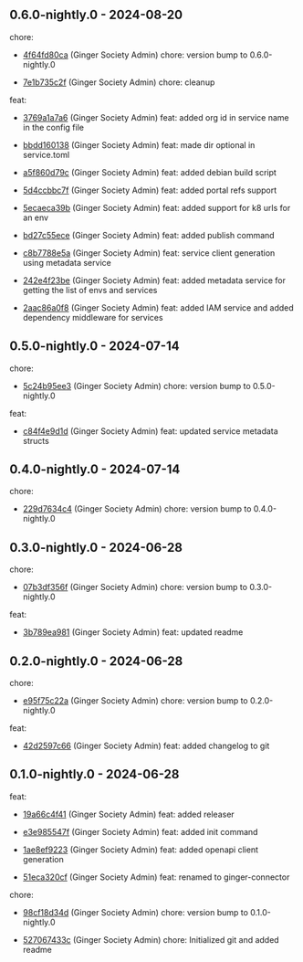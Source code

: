 ## 0.6.0-nightly.0 - 2024-08-20
chore:
 - [4f64fd80ca](https://github.com/ginger-society/ginger-connector4f64fd80cac275c99cb78a4a540d5a35fa6696eb) (Ginger Society Admin) chore: version bump to 0.6.0-nightly.0
	
 - [7e1b735c2f](https://github.com/ginger-society/ginger-connector7e1b735c2f421813cc0dedd70006f5385aaf7fe6) (Ginger Society Admin) chore: cleanup
	
feat:
 - [3769a1a7a6](https://github.com/ginger-society/ginger-connector3769a1a7a6978167b8f93e684b26ea2ba07ec1f9) (Ginger Society Admin) feat: added org id in service name in the config file
	
 - [bbdd160138](https://github.com/ginger-society/ginger-connectorbbdd1601384efd3092f2c7ee3e6600bcca178b12) (Ginger Society Admin) feat: made dir optional in service.toml
	
 - [a5f860d79c](https://github.com/ginger-society/ginger-connectora5f860d79cdb37dbcdaf95c8f4dd8ba74cc63807) (Ginger Society Admin) feat: added debian build script
	
 - [5d4ccbbc7f](https://github.com/ginger-society/ginger-connector5d4ccbbc7feddee9527bd01bed2e9f51a2225106) (Ginger Society Admin) feat: added portal refs support
	
 - [5ecaeca39b](https://github.com/ginger-society/ginger-connector5ecaeca39b987ca5822d815200acb0a8c68ac6a9) (Ginger Society Admin) feat: added support for k8 urls for an env
	
 - [bd27c55ece](https://github.com/ginger-society/ginger-connectorbd27c55ece585106434067440c58563bdf55ebdf) (Ginger Society Admin) feat: added publish command
	
 - [c8b7788e5a](https://github.com/ginger-society/ginger-connectorc8b7788e5aa9aa5a0700d153056f0f6a7fd2957b) (Ginger Society Admin) feat: service client generation using metadata service
	
 - [242e4f23be](https://github.com/ginger-society/ginger-connector242e4f23be3ace7ff63c2ca495a3fc09ef99214b) (Ginger Society Admin) feat: added metadata service for getting the list of envs and services
	
 - [2aac86a0f8](https://github.com/ginger-society/ginger-connector2aac86a0f85b3f88108df492a2ea17cb00cc1be7) (Ginger Society Admin) feat: added IAM service and added dependency middleware for services
	
## 0.5.0-nightly.0 - 2024-07-14
chore:
 - [5c24b95ee3](https://github.com/ginger-society/ginger-connector5c24b95ee389f761cba3f99589be458359761020) (Ginger Society Admin) chore: version bump to 0.5.0-nightly.0
	
feat:
 - [c84f4e9d1d](https://github.com/ginger-society/ginger-connectorc84f4e9d1dec5976afdbb831c325476087fd18d6) (Ginger Society Admin) feat: updated service metadata structs
	
## 0.4.0-nightly.0 - 2024-07-14
chore:
 - [229d7634c4](https://github.com/ginger-society/ginger-connector229d7634c402c8c3a27632b2798731e01b4830f2) (Ginger Society Admin) chore: version bump to 0.4.0-nightly.0
	
## 0.3.0-nightly.0 - 2024-06-28
chore:
 - [07b3df356f](https://github.com/ginger-society/ginger-connector07b3df356f50ebbaaa8bb5ce2b56256ec4779498) (Ginger Society Admin) chore: version bump to 0.3.0-nightly.0
	
feat:
 - [3b789ea981](https://github.com/ginger-society/ginger-connector3b789ea981a0696eda43e07cff79898f883fc4af) (Ginger Society Admin) feat: updated readme
	
## 0.2.0-nightly.0 - 2024-06-28
chore:
 - [e95f75c22a](https://github.com/ginger-society/ginger-connectore95f75c22afb0447a4c56c089556e77fd34ac119) (Ginger Society Admin) chore: version bump to 0.2.0-nightly.0
	
feat:
 - [42d2597c66](https://github.com/ginger-society/ginger-connector42d2597c66893039dab51e166a56924c7e771454) (Ginger Society Admin) feat: added changelog to git
	
## 0.1.0-nightly.0 - 2024-06-28
feat:
 - [19a66c4f41](https://github.com/ginger-society/ginger-connector19a66c4f4166af3d31e003f2e20bcba76af99965) (Ginger Society Admin) feat: added releaser
	
 - [e3e985547f](https://github.com/ginger-society/ginger-connectore3e985547fe90ab96f9163cd54c7e3855ff1a768) (Ginger Society Admin) feat: added init command
	
 - [1ae8ef9223](https://github.com/ginger-society/ginger-connector1ae8ef92238b9d6432df9e6330cc1861ccbcbbc7) (Ginger Society Admin) feat: added openapi client generation
	
 - [51eca320cf](https://github.com/ginger-society/ginger-connector51eca320cf408e0f4f5238fbbb8d9239ca73d2b9) (Ginger Society Admin) feat: renamed to ginger-connector
	
chore:
 - [98cf18d34d](https://github.com/ginger-society/ginger-connector98cf18d34d59e6181989b274a5a9dfbd2e38849b) (Ginger Society Admin) chore: version bump to 0.1.0-nightly.0
	
 - [527067433c](https://github.com/ginger-society/ginger-connector527067433c5c49e8a2daefa9056b7bb20e117780) (Ginger Society Admin) chore: Initialized git and added readme
	

